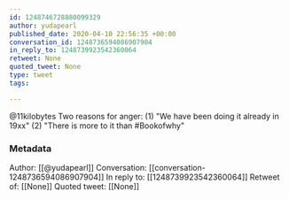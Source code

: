 ```yaml
---
id: 1248746728880099329
author: yudapearl
published_date: 2020-04-10 22:56:35 +00:00
conversation_id: 1248736594086907904
in_reply_to: 1248739923542360064
retweet: None
quoted_tweet: None
type: tweet
tags:

---
```


@11kilobytes Two reasons for anger:
(1) "We have been doing it already in 19xx"
(2) "There is more to it than #Bookofwhy"

### Metadata

Author: [[@yudapearl]]
Conversation: [[conversation-1248736594086907904]]
In reply to: [[1248739923542360064]]
Retweet of: [[None]]
Quoted tweet: [[None]]
